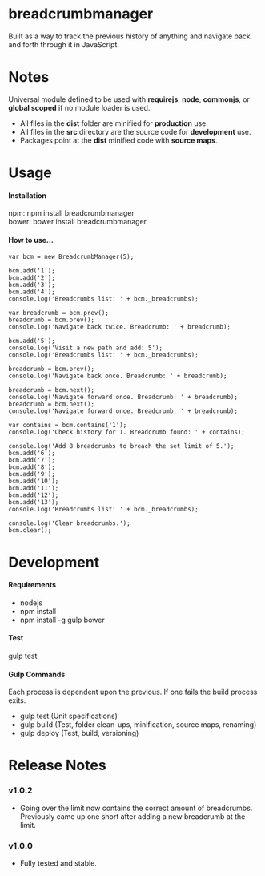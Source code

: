 breadcrumbmanager
=================

Built as a way to track the previous history of anything and navigate back and forth through it in JavaScript.

<h1>Notes</h1>

Universal module defined to be used with <b>requirejs</b>, <b>node</b>, <b>commonjs</b>, or <b>global scoped</b> if no module loader is used.

- All files in the <b>dist</b> folder are minified for <b>production</b> use.
- All files in the <b>src</b> directory are the source code for <b>development</b> use.
- Packages point at the <b>dist</b> minified code with <b>source maps</b>.

<h1>Usage</h1>

<h4>Installation</h4>

npm: npm install breadcrumbmanager <br />
bower: bower install breadcrumbmanager

<h4>How to use...</h4>

    var bcm = new BreadcrumbManager(5);

    bcm.add('1');
    bcm.add('2');
    bcm.add('3');
    bcm.add('4');
    console.log('Breadcrumbs list: ' + bcm._breadcrumbs);

    var breadcrumb = bcm.prev();
    breadcrumb = bcm.prev();
    console.log('Navigate back twice. Breadcrumb: ' + breadcrumb);

    bcm.add('5');
    console.log('Visit a new path and add: 5');
    console.log('Breadcrumbs list: ' + bcm._breadcrumbs);

    breadcrumb = bcm.prev();
    console.log('Navigate back once. Breadcrumb: ' + breadcrumb);

    breadcrumb = bcm.next();
    console.log('Navigate forward once. Breadcrumb: ' + breadcrumb);
    breadcrumb = bcm.next();
    console.log('Navigate forward once. Breadcrumb: ' + breadcrumb);

    var contains = bcm.contains('1');
    console.log('Check history for 1. Breadcrumb found: ' + contains);

    console.log('Add 8 breadcrumbs to breach the set limit of 5.');
    bcm.add('6');
    bcm.add('7');
    bcm.add('8');
    bcm.add('9');
    bcm.add('10');
    bcm.add('11');
    bcm.add('12');
    bcm.add('13');
    console.log('Breadcrumbs list: ' + bcm._breadcrumbs);

    console.log('Clear breadcrumbs.');
    bcm.clear();

<h1>Development</h1>

<h4>Requirements</h4>

- nodejs
- npm install
- npm install -g gulp bower

<h4>Test</h4>

gulp test

<h4>Gulp Commands</h4>

Each process is dependent upon the previous. If one fails the build process exits.

- gulp test (Unit specifications)
- gulp build (Test, folder clean-ups, minification, source maps, renaming)
- gulp deploy (Test, build, versioning)

<h1>Release Notes</h1>

<h3>v1.0.2</h3>

- Going over the limit now contains the correct amount of breadcrumbs. Previously came up one short after adding a new breadcrumb at the limit.

<h3>v1.0.0</h3>

- Fully tested and stable.
